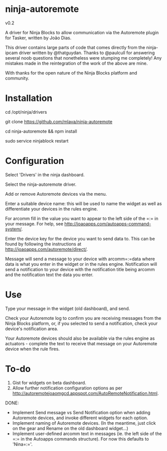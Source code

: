 ninja-autoremote
================

v0.2

A driver for Ninja Blocks to allow communication via the Autoremote plugin for Tasker, written by Jo&atilde;o Dias.

This driver contains large parts of code that comes directly from the ninja-ipcam driver written by @thatguydan. Thanks to @paulcull for answering several noob questions that nonetheless were stumping me completely!
Any mistakes made in the reintegration of the work of the above are mine.

With thanks for the open nature of the Ninja Blocks platform and community.


Installation
================

cd /opt/ninja/drivers

git clone https://github.com/mlava/ninja-autoremote

cd ninja-autoremote && npm install

sudo service ninjablock restart


Configuration
================

Select 'Drivers' in the ninja dashboard.

Select the ninja-autoremote driver.

Add or remove Autoremote devices via the menu.

Enter a suitable device name: this will be used to name the widget as well as differentiate your devices in the rules engine.

For arcomm fill in the value you want to appear to the left side of the =:= in your message. For help, see http://joaoapps.com/autoapps-command-system/.

Enter the device key for the device you want to send data to. This can be found by following the instructions at http://joaoapps.com/autoremote/direct/.

Message will send a message to your device with arcomm=:=data where data is what you enter in the widget or in the rules engine. Notification will send a notification to your device with the notification title being arcomm and the notification text the data you enter.


Use
================

Type your message in the widget (old dashboard), and send.

Check your Autoremote log to confirm you are receiving messages from the Ninja Blocks platform, or, if you selected to send a notification, check your device's notification area.

Your Autoremote devices should also be available via the rules engine as actuators - complete the text to receive that message on your Autoremote device when the rule fires.


To-do
================

1.	Gist for widgets on beta dashboard.
2.	Allow further notification configuration options as per http://autoremotejoaomgcd.appspot.com/AutoRemoteNotification.html.



DONE:
- Implement Send message vs Send Notification option when adding Autoremote devices, and invoke different widgets for each option.
- Implement naming of Autoremote devices. (In the meantime, just click on the gear and Rename on the old dashboard widget...)
- Implement user-defined arcomm text in messages (ie. the left side of the =:= in the Autoapps commands structure). For now this defaults to 'Nina=:='.
